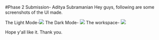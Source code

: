 #Phase 2 Submission- Aditya Subramanian
Hey guys, following are some screenshots of the UI made.

The Light Mode-![](https://user-images.githubusercontent.com/64399367/133277265-daf4f50e-5755-4c7a-a047-678c86ce3245.png)
The Dark Mode- ![](https://user-images.githubusercontent.com/64399367/133277452-1aae3011-deb7-4b1b-abe9-eaf2799e0cce.png)
The workspace- ![](https://user-images.githubusercontent.com/64399367/133277517-6930b6e2-31eb-46f5-89dd-97bb171bac88.png)

Hope y'all like it.
Thank you.
